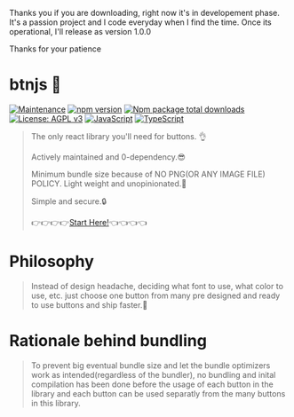 Thanks you if you are downloading, right now it's in developement phase. It's a passion project and I code everyday when I find the time. Once its operational, I'll release as version 1.0.0

Thanks for your patience
# btnjs 📱
[![Maintenance](https://img.shields.io/badge/Maintained%3F-yes-green.svg)](https://GitHub.com/Naereen/StrapDown.js/graphs/commit-activity) [![npm version](https://badge.fury.io/js/btnjs.svg)](https://badge.fury.io/js/btnjs) [![Npm package total downloads](https://badgen.net/npm/dt/btnjs)](https://www.npmjs.com/package/btnjs) [![License: AGPL v3](https://img.shields.io/badge/License-AGPL_v3-blue.svg)](https://www.gnu.org/licenses/agpl-3.0) [![JavaScript](https://img.shields.io/badge/--F7DF1E?logo=javascript&logoColor=000)](https://www.javascript.com/) [![TypeScript](https://badgen.net/badge/icon/typescript?icon=typescript&label)](https://typescriptlang.org)
> The only react library you'll need for buttons. 👌
>
> Actively maintained and 0-dependency.😎
> 
> Minimum bundle size because of NO PNG(OR ANY IMAGE FILE) POLICY. Light weight and unopinionated.🦋
>
>Simple and secure.🔒
>
>👉👉👉👉[Start Here!](https://mediumspringgreen.github.io/btn/)👈👈👈👈

# Philosophy
> Instead of design headache, deciding what font to use, what color to use, etc. just choose one button from many pre designed and ready to use buttons and ship faster.🚀

# Rationale behind bundling
> To prevent big eventual bundle size and let the bundle optimizers work as intended(regardless of the bundler), no bundling and inital compilation has been done before the usage of each button in the library and each button can be used separatly from the many buttons in this library.
